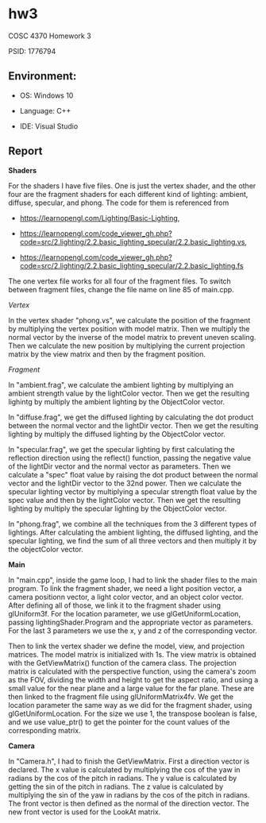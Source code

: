 # hw3
COSC 4370 Homework 3

PSID: 1776794

## Environment:
* OS: Windows 10

* Language: C++

* IDE: Visual Studio

## Report

**Shaders**

For the shaders I have five files. One is just the vertex shader, and the other four are the fragment shaders for each different kind of lighting: ambient, diffuse, specular, and phong. The code for them is referenced from 

* https://learnopengl.com/Lighting/Basic-Lighting,

* https://learnopengl.com/code_viewer_gh.php?code=src/2.lighting/2.2.basic_lighting_specular/2.2.basic_lighting.vs,

* https://learnopengl.com/code_viewer_gh.php?code=src/2.lighting/2.2.basic_lighting_specular/2.2.basic_lighting.fs

The one vertex file works for all four of the fragment files. To switch between fragment files, change the file name on line 85 of main.cpp.

*Vertex*

In the vertex shader "phong.vs", we calculate the position of the fragment by multiplying the vertex position with model matrix. Then we multiply the normal vector by the inverse of the model matrix to prevent uneven scaling. Then we calculate the new position by multiplying the current projection matrix by the view matrix and then by the fragment position.

*Fragment*

In "ambient.frag", we calculate the ambient lighting by multiplying an ambient strength value by the lightColor vector. Then we get the resulting lighintg by multiply the ambient lighting by the ObjectColor vector.

In "diffuse.frag", we get the diffused lighting by calculating the dot product between the normal vector and the lightDir vector. Then we get the resulting lighting by multiply the diffused lighting by the ObjectColor vector.

In "specular.frag", we get the specular lighting by first calculating the reflection direction using the reflect() function, passing the negative value of the lightDir vector and the normal vector as parameters. Then we calculate a "spec" float value by raising the dot product between the normal vector and the lightDir vector to the 32nd power. Then we calculate the specular lighting vector by multiplying a specular strength float value by the spec value and then by the lightColor vector. Then we get the resulting lighting by multiply the specular lighting by the ObjectColor vector.

In "phong.frag", we combine all the techniques from the 3 different types of lightings. After calculating the ambient lighting, the diffused lighting, and the specular lighting, we find the sum of all three vectors and then multiply it by the objectColor vector.

**Main**

In "main.cpp", inside the game loop, I had to link the shader files to the main program. To link the fragment shader, we need a light position vector, a camera positionn vector, a light color vector, and an object color vector. After defining all of those, we link it to the fragment shader using glUniform3f. For the location parameter, we use glGetUniformLocation, passing lightingShader.Program and the appropriate vector as parameters. For the last 3 parameters we use the x, y and z of the corresponding vector. 

Then to link the vertex shader we define the model, view, and projection matrices. The model matrix is initialized with 1s. The view matrix is obtained with the GetViewMatrix() function of the camera class. The projection matrix is calculated with the perspective function, using the camera's zoom as the FOV, dividing the width and height to get the aspect ratio, and using a small value for the near plane and a large value for the far plane. These are then linked to the fragment file using glUniformMatrix4fv. We get the location parameter the same way as we did for the fragment shader, using glGetUniformLocation. For the size we use 1, the transpose boolean is false, and we use value_ptr() to get the pointer for the count values of the corresponding matrix.

**Camera**

In "Camera.h", I had to finish the GetViewMatrix. First a direction vector is declared. The x value is calculated by multiplying the cos of the yaw in radians by the cos of the pitch in radians. The y value is calculated by getting the sin of the pitch in radians. The z value is calculated by multiplying the sin of the yaw in radians by the cos of the pitch in radians. The front vector is then defined as the normal of the direction vector. The new front vector is used for the LookAt matrix.
